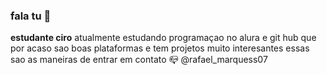 ### fala tu 🌵
**estudante ciro**
atualmente estudando programaçao no alura e git hub que por acaso sao boas plataformas e tem projetos muito interesantes 
essas sao as maneiras de entrar em contato
📪 @rafael_marquess07
